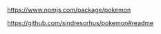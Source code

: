 <!-- package manager -->
https://www.npmjs.com/package/pokemon

<!-- API Doc -->
https://github.com/sindresorhus/pokemon#readme